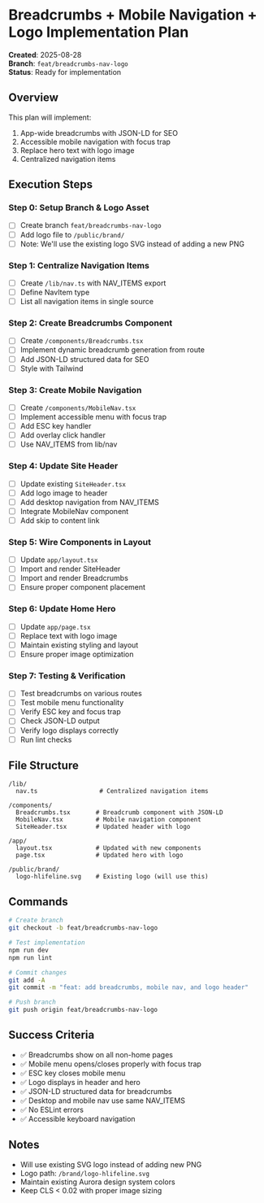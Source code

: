 # Breadcrumbs + Mobile Navigation + Logo Implementation Plan

**Created**: 2025-08-28  
**Branch**: `feat/breadcrumbs-nav-logo`  
**Status**: Ready for implementation

## Overview

This plan will implement:
1. App-wide breadcrumbs with JSON-LD for SEO
2. Accessible mobile navigation with focus trap
3. Replace hero text with logo image
4. Centralized navigation items

## Execution Steps

### Step 0: Setup Branch & Logo Asset
- [ ] Create branch `feat/breadcrumbs-nav-logo`
- [ ] Add logo file to `/public/brand/`
- [ ] Note: We'll use the existing logo SVG instead of adding a new PNG

### Step 1: Centralize Navigation Items
- [ ] Create `/lib/nav.ts` with NAV_ITEMS export
- [ ] Define NavItem type
- [ ] List all navigation items in single source

### Step 2: Create Breadcrumbs Component
- [ ] Create `/components/Breadcrumbs.tsx`
- [ ] Implement dynamic breadcrumb generation from route
- [ ] Add JSON-LD structured data for SEO
- [ ] Style with Tailwind

### Step 3: Create Mobile Navigation
- [ ] Create `/components/MobileNav.tsx`
- [ ] Implement accessible menu with focus trap
- [ ] Add ESC key handler
- [ ] Add overlay click handler
- [ ] Use NAV_ITEMS from lib/nav

### Step 4: Update Site Header
- [ ] Update existing `SiteHeader.tsx`
- [ ] Add logo image to header
- [ ] Add desktop navigation from NAV_ITEMS
- [ ] Integrate MobileNav component
- [ ] Add skip to content link

### Step 5: Wire Components in Layout
- [ ] Update `app/layout.tsx`
- [ ] Import and render SiteHeader
- [ ] Import and render Breadcrumbs
- [ ] Ensure proper component placement

### Step 6: Update Home Hero
- [ ] Update `app/page.tsx`
- [ ] Replace text with logo image
- [ ] Maintain existing styling and layout
- [ ] Ensure proper image optimization

### Step 7: Testing & Verification
- [ ] Test breadcrumbs on various routes
- [ ] Test mobile menu functionality
- [ ] Verify ESC key and focus trap
- [ ] Check JSON-LD output
- [ ] Verify logo displays correctly
- [ ] Run lint checks

## File Structure

```
/lib/
  nav.ts                 # Centralized navigation items

/components/
  Breadcrumbs.tsx       # Breadcrumb component with JSON-LD
  MobileNav.tsx         # Mobile navigation component  
  SiteHeader.tsx        # Updated header with logo

/app/
  layout.tsx            # Updated with new components
  page.tsx              # Updated hero with logo

/public/brand/
  logo-hlifeline.svg    # Existing logo (will use this)
```

## Commands

```bash
# Create branch
git checkout -b feat/breadcrumbs-nav-logo

# Test implementation
npm run dev
npm run lint

# Commit changes
git add -A
git commit -m "feat: add breadcrumbs, mobile nav, and logo header"

# Push branch
git push origin feat/breadcrumbs-nav-logo
```

## Success Criteria

- ✅ Breadcrumbs show on all non-home pages
- ✅ Mobile menu opens/closes properly with focus trap
- ✅ ESC key closes mobile menu
- ✅ Logo displays in header and hero
- ✅ JSON-LD structured data for breadcrumbs
- ✅ Desktop and mobile nav use same NAV_ITEMS
- ✅ No ESLint errors
- ✅ Accessible keyboard navigation

## Notes

- Will use existing SVG logo instead of adding new PNG
- Logo path: `/brand/logo-hlifeline.svg`
- Maintain existing Aurora design system colors
- Keep CLS < 0.02 with proper image sizing